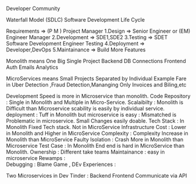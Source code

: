 <!-- Dev Tinder App -->

Developer Community

Waterfall Model (SDLC) Software Development Life Cycle

Requirements => (P M ) Project Manager
1.Design => Senior Engineer or (EM) Engineer Manager
2.Development => SDE1,SDE2
3.Testing => SDET Software Development Engineer Testing
4.Deployment => Developer,DevOps
5.Maintainance => Build More Features

<!-- Monolith vs Microservices -->

Monolith means One Big Single Project
Backend
DB Connections
Frontend
Auth
Emails
Analytics

MicroServices means Small Projects Separated by Individual
Example Fare in Uber Detection ,Fraud Detection,Mananging Only Invoices and Biling,etc

Development Speed is more in Microservice than monolith.
Code Repository : Single in Monolith and Multiple in Micro-Service.
Scalaibilty : Monolith is Difficult than Microservice scability is easily by individual service.
deployment : Tuff in Monolith but microservice is easy : Mismatched is Problematic in microservice. Small Changes easily doable.
Tech Stack : In Monolith Fixed Tech stack. Not in MicroService
Infrastructure Cost : Lower in Monolith and Higher in MicroService
Complexity : Complexity Increase in Monolith than MicroService
Faulty Isolation : Crash More in Monolith than Microservice
Test Case : In Monolith End end is hard in MicroService than Monolith.
Ownership : Different take teams
Maintainance : easy in microservice
Rewamps :  
Debugging : Blame Game ,
DEv Experiences :

Two Microservices in Dev Tinder :
Backend
Frontend
Communicate via API


